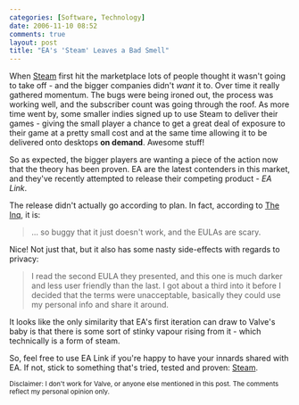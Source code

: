 ```yaml
---
categories: [Software, Technology]
date: 2006-11-10 08:52
comments: true
layout: post
title: "EA's 'Steam' Leaves a Bad Smell"
---
```

When <a href="http://www.steampowered.com/" title="Steam" target="_blank">Steam</a> first hit the marketplace lots of people thought it wasn't going to take off - and the bigger companies didn't <em>want</em> it to. Over time it really gathered momentum. The bugs were being ironed out, the process was working well, and the subscriber count was going through the roof. As more time went by, some smaller indies signed up to use Steam to deliver their games - giving the small player a chance to get a great deal of exposure to their game at a pretty small cost and at the same time allowing it to be delivered onto desktops <strong>on demand</strong>. Awesome stuff!

So as expected, the bigger players are wanting a piece of the action now that the theory has been proven. EA are the latest contenders in this market, and they've recently attempted to release their competing product - <em>EA Link</em>.

The release didn't actually go according to plan. In fact, according to
<a href="http://www.theinquirer.net/default.aspx?article=35555" title="EA tries to clone Steam, but fails miserably" target="_blank">The Inq</a>, it is:<blockquote>... so buggy that it just doesn't work, and the EULAs are scary.</blockquote> Nice! Not just that, but it also has some nasty side-effects with regards to privacy:<blockquote>I read the second EULA they presented, and this one is much darker and less user friendly than the last. I got about a third into it before I decided that the terms were unacceptable, basically they could use my personal info and share it around.</blockquote>

It looks like the only similarity that EA's first iteration can draw to Valve's baby is that there is some sort of stinky vapour rising from it - which technically is a form of steam.

So, feel free to use EA Link if you're happy to have your innards shared with EA. If not, stick to something that's tried, tested and proven: <a href="http://www.steampowered.com/" title="Steam" target="_blank">Steam</a>.

<small>Disclaimer: I don't work for Valve, or anyone else mentioned in this post. The comments reflect my personal opinion only.</small>
